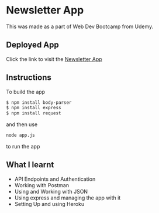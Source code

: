 # Newsletter App

This was made as a part of Web Dev Bootcamp from Udemy.

## Deployed App

Click the link to visit the [Newsletter App](https://thawing-depths-33458.herokuapp.com/)

## Instructions
To build the app
```bash
$ npm install body-parser
$ npm install express
$ npm install request
```
and then use
```bash
node app.js 
```
to run the app



## What I learnt
* API Endpoints and Authentication
* Working with Postman
* Using and Working with JSON
* Using express and managing the app with it
* Setting Up and using Heroku
